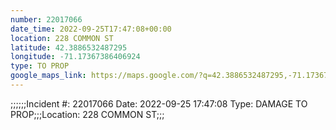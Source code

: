 ```yaml
---
number: 22017066
date_time: 2022-09-25T17:47:08+00:00
location: 228 COMMON ST
latitude: 42.3886532487295
longitude: -71.17367386406924
type: TO PROP
google_maps_link: https://maps.google.com/?q=42.3886532487295,-71.17367386406924
---
```


;;;;;;Incident #: 22017066  Date: 2022-09-25 17:47:08   Type: DAMAGE TO PROP;;;Location: 228 COMMON ST;;;
